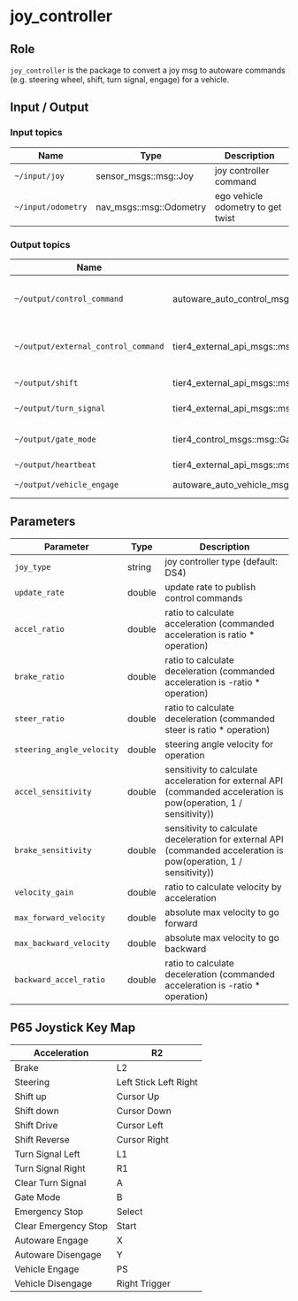 # joy_controller

## Role

`joy_controller` is the package to convert a joy msg to autoware commands (e.g. steering wheel, shift, turn signal, engage) for a vehicle.

## Input / Output

### Input topics

| Name               | Type                    | Description                       |
| ------------------ | ----------------------- | --------------------------------- |
| `~/input/joy`      | sensor_msgs::msg::Joy   | joy controller command            |
| `~/input/odometry` | nav_msgs::msg::Odometry | ego vehicle odometry to get twist |

### Output topics

| Name                                | Type                                                     | Description                              |
| ----------------------------------- | -------------------------------------------------------- | ---------------------------------------- |
| `~/output/control_command`          | autoware_auto_control_msgs::msg::AckermannControlCommand | lateral and longitudinal control command |
| `~/output/external_control_command` | tier4_external_api_msgs::msg::ControlCommandStamped      | lateral and longitudinal control command |
| `~/output/shift`                    | tier4_external_api_msgs::msg::GearShiftStamped           | gear command                             |
| `~/output/turn_signal`              | tier4_external_api_msgs::msg::TurnSignalStamped          | turn signal command                      |
| `~/output/gate_mode`                | tier4_control_msgs::msg::GateMode                        | gate mode (Auto or External)             |
| `~/output/heartbeat`                | tier4_external_api_msgs::msg::Heartbeat                  | heartbeat                                |
| `~/output/vehicle_engage`           | autoware_auto_vehicle_msgs::msg::Engage                  | vehicle engage                           |

## Parameters

| Parameter                 | Type   | Description                                                                                                        |
| ------------------------- | ------ | ------------------------------------------------------------------------------------------------------------------ |
| `joy_type`                | string | joy controller type (default: DS4)                                                                                 |
| `update_rate`             | double | update rate to publish control commands                                                                            |
| `accel_ratio`             | double | ratio to calculate acceleration (commanded acceleration is ratio \* operation)                                     |
| `brake_ratio`             | double | ratio to calculate deceleration (commanded acceleration is -ratio \* operation)                                    |
| `steer_ratio`             | double | ratio to calculate deceleration (commanded steer is ratio \* operation)                                            |
| `steering_angle_velocity` | double | steering angle velocity for operation                                                                              |
| `accel_sensitivity`       | double | sensitivity to calculate acceleration for external API (commanded acceleration is pow(operation, 1 / sensitivity)) |
| `brake_sensitivity`       | double | sensitivity to calculate deceleration for external API (commanded acceleration is pow(operation, 1 / sensitivity)) |
| `velocity_gain`           | double | ratio to calculate velocity by acceleration                                                                        |
| `max_forward_velocity`    | double | absolute max velocity to go forward                                                                                |
| `max_backward_velocity`   | double | absolute max velocity to go backward                                                                               |
| `backward_accel_ratio`    | double | ratio to calculate deceleration (commanded acceleration is -ratio \* operation)                                    |

## P65 Joystick Key Map

| Acceleration         | R2                    |
| -------------------- | --------------------- |
| Brake                | L2                    |
| Steering             | Left Stick Left Right |
| Shift up             | Cursor Up             |
| Shift down           | Cursor Down           |
| Shift Drive          | Cursor Left           |
| Shift Reverse        | Cursor Right          |
| Turn Signal Left     | L1                    |
| Turn Signal Right    | R1                    |
| Clear Turn Signal    | A                     |
| Gate Mode            | B                     |
| Emergency Stop       | Select                |
| Clear Emergency Stop | Start                 |
| Autoware Engage      | X                     |
| Autoware Disengage   | Y                     |
| Vehicle Engage       | PS                    |
| Vehicle Disengage    | Right Trigger         |
